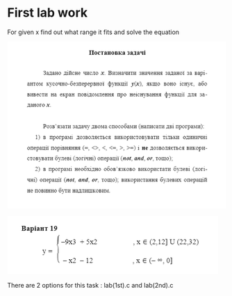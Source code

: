 # First lab work
For given x find out what range it fits and solve the equation 

![task](https://github.com/rogosnyi/Labs_ASD/blob/main/lab1/screenshots/Task.png)


![Variant](https://github.com/rogosnyi/Labs_ASD/blob/main/lab1/screenshots/variant.png)


There are 2 options for this task : lab(1st).c and lab(2nd).c 
